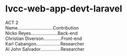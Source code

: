 # lvcc-web-app-devt-laravel

ACT 2<BR>
Name............................Contribution<BR>
Nicko Reyes.....................Back-end<BR>
Christian Diverson..............Front-end<BR>
Karl Cabangon...................Researcher<BR>
Al John Salvador................Researcher<BR>
